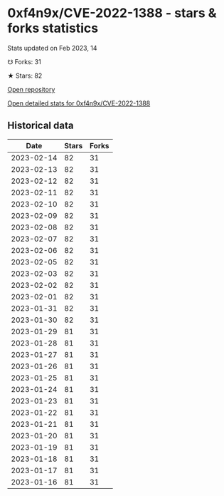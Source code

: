 # 0xf4n9x/CVE-2022-1388 - stars & forks statistics

Stats updated on Feb 2023, 14

☋ Forks: 31

★ Stars: 82

[Open repository](https://github.com/0xf4n9x/CVE-2022-1388)

[Open detailed stats for 0xf4n9x/CVE-2022-1388](https://reviewgithub.com/rep/0xf4n9x/CVE-2022-1388)

## Historical data
| Date | Stars | Forks |
|------|-------|-------|
| 2023-02-14 | 82 | 31 | 
| 2023-02-13 | 82 | 31 | 
| 2023-02-12 | 82 | 31 | 
| 2023-02-11 | 82 | 31 | 
| 2023-02-10 | 82 | 31 | 
| 2023-02-09 | 82 | 31 | 
| 2023-02-08 | 82 | 31 | 
| 2023-02-07 | 82 | 31 | 
| 2023-02-06 | 82 | 31 | 
| 2023-02-05 | 82 | 31 | 
| 2023-02-03 | 82 | 31 | 
| 2023-02-02 | 82 | 31 | 
| 2023-02-01 | 82 | 31 | 
| 2023-01-31 | 82 | 31 | 
| 2023-01-30 | 82 | 31 | 
| 2023-01-29 | 81 | 31 | 
| 2023-01-28 | 81 | 31 | 
| 2023-01-27 | 81 | 31 | 
| 2023-01-26 | 81 | 31 | 
| 2023-01-25 | 81 | 31 | 
| 2023-01-24 | 81 | 31 | 
| 2023-01-23 | 81 | 31 | 
| 2023-01-22 | 81 | 31 | 
| 2023-01-21 | 81 | 31 | 
| 2023-01-20 | 81 | 31 | 
| 2023-01-19 | 81 | 31 | 
| 2023-01-18 | 81 | 31 | 
| 2023-01-17 | 81 | 31 | 
| 2023-01-16 | 81 | 31 | 

